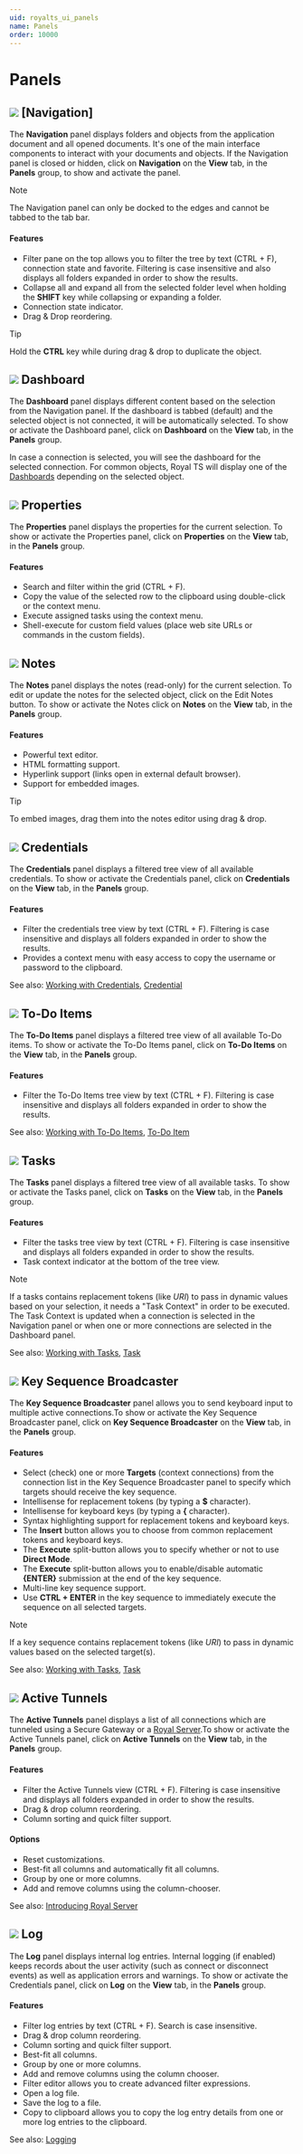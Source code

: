 ```yaml
---
uid: royalts_ui_panels
name: Panels
order: 10000
---
```


# Panels

## ![](/r2021/images/RoyalTS/Application/SVG_PageNavigation_32.svg#img_header) [Navigation]
The **Navigation** panel displays folders and objects from the application document and all opened documents. It's one of the main interface components to interact with your documents and objects. If the Navigation panel is closed or hidden, click on **Navigation** on the **View** tab, in the **Panels** group, to show and activate the panel.

> [!Note]
> The Navigation panel can only be docked to the edges and cannot be tabbed to the tab bar.

#### Features
-   Filter pane on the top allows you to filter the tree by text (CTRL + F), connection state and favorite. Filtering is case insensitive and also displays all folders expanded in order to show the results.
-   Collapse all and expand all from the selected folder level when holding the **SHIFT** key while collapsing or expanding a folder.
-   Connection state indicator.
-   Drag & Drop reordering.

> [!Tip]
> Hold the **CTRL** key while during drag & drop to duplicate the object.

## ![](/r2021/images/RoyalTS/Application/SVG_PageDashboard_32.svg#img_header) Dashboard
The **Dashboard** panel displays different content based on the selection from the Navigation panel. If the dashboard is tabbed (default) and the selected object is not connected, it will be automatically selected. To show or activate the Dashboard panel, click on **Dashboard** on the **View** tab, in the **Panels** group.

In case a connection is selected, you will see the dashboard for the selected connection. For common objects, Royal TS will display one of the [Dashboards](xref:royalts_ui_dashboards) depending on the selected object.

## ![](/r2021/images/RoyalTS/Application/SVG_ApplicationPanelProperties_32.svg#img_header) Properties
The **Properties** panel displays the properties for the current selection. To show or activate the Properties panel, click on **Properties** on the **View** tab, in the **Panels** group.

#### Features
- Search and filter within the grid (CTRL + F).
- Copy the value of the selected row to the clipboard using double-click or the context menu.
- Execute assigned tasks using the context menu.
- Shell-execute for custom field values (place web site URLs or commands in the custom fields).

## ![](/r2021/images/RoyalTS/Application/SVG_PageNotes_32.svg#img_header) Notes
The **Notes** panel displays the notes (read-only) for the current selection. To edit or update the notes for the selected object, click on the Edit Notes button. To show or activate the Notes click on **Notes** on the **View** tab, in the **Panels** group.

#### Features
-   Powerful text editor.
-   HTML formatting support.
-   Hyperlink support (links open in external default browser).
-   Support for embedded images.

> [!Tip]
> To embed images, drag them into the notes editor using drag & drop.

## ![](/r2021/images/RoyalTS/Application/SVG_PageCredential_32.svg#img_header) Credentials
The **Credentials** panel displays a filtered tree view of all available credentials. To show or activate the Credentials panel, click on **Credentials** on the **View** tab, in the **Panels** group.

#### Features
-   Filter the credentials tree view by text (CTRL + F). Filtering is case insensitive and displays all folders expanded in order to show the results.
-   Provides a context menu with easy access to copy the username or password to the clipboard.

See also: [Working with Credentials](xref:royalts_tutorials_credentials), [Credential](xref:royalts_reference_organization_credential)

## ![](/r2021/images/RoyalTS/Application/SVG_Todo_32.svg#img_header) To-Do Items
The **To-Do Items** panel displays a filtered tree view of all available To-Do items. To show or activate the To-Do Items panel, click on **To-Do Items** on the **View** tab, in the **Panels** group.

#### Features
-   Filter the To-Do Items tree view by text (CTRL + F). Filtering is case insensitive and displays all folders expanded in order to show the results.

See also: [Working with To-Do Items](xref:royalts_tutorials_todo), [To-Do Item](xref:royalts_reference_organization_todo)

## ![](/r2021/images/RoyalTS/Application/SVG_PageTasks_32.svg#img_header) Tasks
The **Tasks** panel displays a filtered tree view of all available tasks. To show or activate the Tasks panel, click on **Tasks** on the **View** tab, in the **Panels** group.

#### Features
-   Filter the tasks tree view by text (CTRL + F). Filtering is case insensitive and displays all folders expanded in order to show the results.
-   Task context indicator at the bottom of the tree view.

> [!Note]
> If a tasks contains replacement tokens (like $URI$) to pass in dynamic values based on your selection, it needs a "Task Context" in order to be executed. The Task Context is updated when a connection is selected in the Navigation panel or when one or more connections are selected in the Dashboard panel.

See also: [Working with Tasks](xref:royalts_tutorials_tasks), [Task](xref:royalts_reference_tasks_command)

## ![](/r2021/images/RoyalTS/Application/SVG_ApplicationPanelKeySequence_32.svg#img_header) Key Sequence Broadcaster
The **Key Sequence Broadcaster** panel allows you to send keyboard input to multiple active connections.To show or activate the Key Sequence Broadcaster panel, click on **Key Sequence Broadcaster** on the **View** tab, in the **Panels** group.

#### Features
-   Select (check) one or more **Targets** (context connections) from the connection list in the Key Sequence Broadcaster panel to specify which targets should receive the key sequence.
-   Intellisense for replacement tokens (by typing a **$** character).
-   Intellisense for keyboard keys (by typing a **{** character).
-   Syntax highlighting support for replacement tokens and keyboard keys.
-   The **Insert** button allows you to choose from common replacement tokens and keyboard keys.
-   The **Execute** split-button allows you to specify whether or not to use **Direct Mode**.
-   The **Execute** split-button allows you to enable/disable automatic **{ENTER}** submission at the end of the key sequence.
-   Multi-line key sequence support.
-   Use **CTRL + ENTER** in the key sequence to immediately execute the sequence on all selected targets.

> [!Note]
> If a key sequence contains replacement tokens (like $URI$) to pass in dynamic values based on the selected target(s).

See also: [Working with Tasks](xref:royalts_tutorials_tasks), [Task](xref:royalts_reference_tasks_command)

## ![](/r2021/images/RoyalTS/Application/SVG_ViewTunnels_32.svg#img_header) Active Tunnels
The **Active Tunnels** panel displays a list of all connections which are tunneled using a Secure Gateway or a [Royal Server](xref:royalts_intro_royalserver).To show or activate the Active Tunnels panel, click on **Active Tunnels** on the **View** tab, in the **Panels** group.

#### Features
-   Filter the Active Tunnels view (CTRL + F). Filtering is case insensitive and displays all folders expanded in order to show the results.
-   Drag & drop column reordering.
-   Column sorting and quick filter support.

#### Options
-   Reset customizations.
-   Best-fit all columns and automatically fit all columns.
-   Group by one or more columns.
-   Add and remove columns using the column-chooser.

See also: [Introducing Royal Server](xref:royalts_intro_royalserver)

## ![](/r2021/images/RoyalTS/Application/SVG_ApplicationLog_32.svg#img_header) Log
The **Log** panel displays internal log entries. Internal logging (if enabled) keeps records about the user activity (such as connect or disconnect events) as well as application errors and warnings. To show or activate the Credentials panel, click on **Log** on the **View** tab, in the **Panels** group.

#### Features
-   Filter log entries by text (CTRL + F). Search is case insensitive.
-   Drag & drop column reordering.
-   Column sorting and quick filter support.
-   Best-fit all columns.
-   Group by one or more columns.
-   Add and remove columns using the column chooser.
-   Filter editor allows you to create advanced filter expressions.
-   Open a log file.
-   Save the log to a file.
-   Copy to clipboard allows you to copy the log entry details from one or more log entries to the clipboard.

See also: [Logging](xref:royalts_reference_options#-logging)
